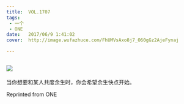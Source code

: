 ```yaml
---
title:	VOL.1707
tags:
 - 一个
 - ONE
date:	2017/06/9 1:41:02
cover:	http://image.wufazhuce.com/FhUMVsAxo8j7_O60gGz2AjeFynaj

---
```

![](http://image.wufazhuce.com/FhUMVsAxo8j7_O60gGz2AjeFynaj)
---

当你想要和某人共度余生时，你会希望余生快点开始。
 
Reprinted from ONE
